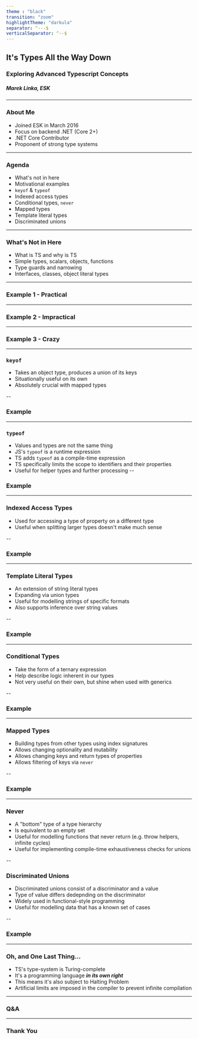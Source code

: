 ```yaml
---
theme : "black"
transition: "zoom"
highlightTheme: "darkula"
separator: ^---$
verticalSeparator: ^--$
---
```


## It's Types All the Way Down
### Exploring Advanced Typescript Concepts
##### Marek Linka, ESK

---

### About Me

* Joined ESK in March 2016
* Focus on backend .NET (Core 2+)
* .NET Core Contributor
* Proponent of strong type systems

---

### Agenda

* What's not in here
* Motivational examples
* `keyof` & `typeof`
* Indexed access types
* Conditional types, `never`
* Mapped types
* Template literal types
* Discriminated unions

---

### What's Not in Here

* What is TS and why is TS
* Simple types, scalars, objects, functions
* Type guards and narrowing
* Interfaces, classes, object literal types

---

### Example 1 - Practical

---

### Example 2 - Impractical

---

### Example 3 - Crazy

---

### `keyof`

* Takes an object type, produces a union of its keys
* Situationally useful on its own
* Absolutely crucial with mapped types

--

### Example

---

### `typeof`

* Values and types are not the same thing
* JS's `typeof` is a runtime expression
* TS adds `typeof` as a compile-time expression
* TS specifically limits the scope to identifiers and their properties
* Useful for helper types and further processing
--

### Example

---

### Indexed Access Types

* Used for accessing a type of property on a different type
* Useful when splitting larger types doesn't make much sense

--

### Example

---

### Template Literal Types

* An extension of string literal types
* Expanding via union types
* Useful for modelling strings of specific formats
* Also supports inference over string values

--

### Example

---

### Conditional Types

* Take the form of a ternary expression
* Help describe logic inherent in our types
* Not very useful on their own, but shine when used with generics

--

### Example

---

### Mapped Types

* Building types from other types using index signatures
* Allows changing optionality and mutability
* Allows changing keys and return types of properties
* Allows filtering of keys via `never`

--

### Example

---

### Never

* A "bottom" type of a type hierarchy
* Is equivalent to an empty set
* Useful for modelling functions that never return (e.g. throw helpers, infinite cycles)
* Useful for implementing compile-time exhaustiveness checks for unions

--

### Discriminated Unions

* Discriminated unions consist of a discriminator and a value
* Type of value differs dedepnding on the discriminator
* Widely used in functional-style programming
* Useful for modelling data that has a known set of cases

--

### Example

---

### Oh, and One Last Thing...

* TS's type-system is Turing-complete
* It's a programming language _**in its own right**_
* This means it's also subject to Halting Problem
* Artificial limits are imposed in the compiler to prevent infinite compilation

---

### Q&A

---

### Thank You